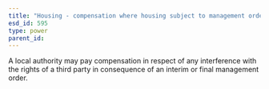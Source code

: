```yaml
---
title: "Housing - compensation where housing subject to management orders"
esd_id: 595
type: power
parent_id:  
---
```


A local authority may pay compensation in respect of any interference with the rights of a third party in consequence of an interim or final management order.

